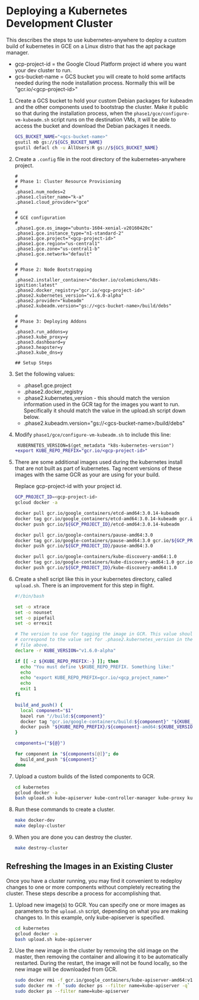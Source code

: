 # Deploying a Kubernetes Development Cluster

This describes the steps to use kubernetes-anywhere to deploy a custom build of
kubernetes in GCE on a Linux distro that has the apt package manager.

- gcp-project-id = the Google Cloud Platform project id where you want your dev
  cluster to run.
- gcs-bucket-name = GCS bucket you will create to hold some artifacts needed
  during the node installation process. Normally this will be
  "gcr.io/&lt;gcp-project-id&gt;"

1. Create a GCS bucket to hold your custom Debian packages for kubeadm and the
   other components used to bootstrap the cluster. Make it public so that during
   the installation process, when the `phase1/gce/configure-vm-kubeadm.sh`
   script runs on the destination VMs, it will be able to access the bucket and
   download the Debian packages it needs.

    ```sh
    GCS_BUCKET_NAME="<gcs-bucket-name>"
    gsutil mb gs://${GCS_BUCKET_NAME}
    gsutil defacl ch -u AllUsers:R gs://${GCS_BUCKET_NAME}
    ```

2. Create a `.config` file in the root directory of the kubernetes-anywhere
   project.

    ```
    #
    # Phase 1: Cluster Resource Provisioning
    #
    .phase1.num_nodes=2
    .phase1.cluster_name="k-a"
    .phase1.cloud_provider="gce"

    #
    # GCE configuration
    #
    .phase1.gce.os_image="ubuntu-1604-xenial-v20160420c"
    .phase1.gce.instance_type="n1-standard-2"
    .phase1.gce.project="<gcp-project-id>"
    .phase1.gce.region="us-central1"
    .phase1.gce.zone="us-central1-b"
    .phase1.gce.network="default"

    #
    # Phase 2: Node Bootstrapping
    #
    .phase2.installer_container="docker.io/colemickens/k8s-ignition:latest"
    .phase2.docker_registry="gcr.io/<gcp-project-id>"
    .phase2.kubernetes_version="v1.6.0-alpha"
    .phase2.provider="kubeadm"
    .phase2.kubeadm.version="gs://<gcs-bucket-name>/build/debs"

    #
    # Phase 3: Deploying Addons
    #
    .phase3.run_addons=y
    .phase3.kube_proxy=y
    .phase3.dashboard=y
    .phase3.heapster=y
    .phase3.kube_dns=y

    ## Setup Steps
    ```

3. Set the following values:

    * .phase1.gce.project
    * .phase2.docker_registry
    * .phase2.kubernetes_version - this should match the version information
      used in the GCR tag for the images you want to run. Specifically it
      should match the value in the upload.sh script down below.
    * .phase2.kubeadm.version="gs://&lt;gcs-bucket-name&gt;/build/debs"

4. Modify `phase1/gce/configure-vm-kubeadm.sh` to include this line:

    ```diff
     KUBERNETES_VERSION=$(get_metadata "k8s-kubernetes-version")
    +export KUBE_REPO_PREFIX="gcr.io/<gcp-project-id>"
    ```

5. There are some additional images used during the kubernetes install that are
   not built as part of kubernetes. Tag recent versions of these images with the
   same GCR as your are using for your build.

   Replace gcp-project-id with your project id.

    ```sh
    GCP_PROJECT_ID=<gcp-project-id>
    gcloud docker -a

    docker pull gcr.io/google_containers/etcd-amd64:3.0.14-kubeadm
    docker tag gcr.io/google_containers/etcd-amd64:3.0.14-kubeadm gcr.io/${GCP_PROJECT_ID}/etcd-amd64:3.0.14-kubeadm
    docker push gcr.io/${GCP_PROJECT_ID}/etcd-amd64:3.0.14-kubeadm

    docker pull gcr.io/google-containers/pause-amd64:3.0
    docker tag gcr.io/google-containers/pause-amd64:3.0 gcr.io/${GCP_PROJECT_ID}/pause-amd64:3.0
    docker push gcr.io/${GCP_PROJECT_ID}/pause-amd64:3.0

    docker pull gcr.io/google-containers/kube-discovery-amd64:1.0
    docker tag gcr.io/google-containers/kube-discovery-amd64:1.0 gcr.io/${GCP_PROJECT_ID}/kube-discovery-amd64:1.0
    docker push gcr.io/${GCP_PROJECT_ID}/kube-discovery-amd64:1.0
    ```

6. Create a shell script like this in your kubernetes directory, called
   `upload.sh`. There is an improvement for this step in flight.

    ```sh
    #!/bin/bash

    set -o xtrace
    set -o nounset
    set -o pipefail
    set -o errexit

    # The version to use for tagging the image in GCR. This value should
    # correspond to the value set for .phase2.kubernetes_version in the .config
    # file above.
    declare -r KUBE_VERSION="v1.6.0-alpha"

    if [[ -z ${KUBE_REPO_PREFIX:-} ]]; then
      echo "You must define \$KUBE_REPO_PREFIX. Something like:"
      echo
      echo "export KUBE_REPO_PREFIX=gcr.io/<gcp_project_name>"
      echo
      exit 1
    fi

    build_and_push() {
      local component="$1"
      bazel run "//build:${component}"
      docker tag "gcr.io/google-containers/build:${component}" "${KUBE_REPO_PREFIX}/${component}-amd64:${KUBE_VERSION}"
      docker push "${KUBE_REPO_PREFIX}/${component}-amd64:${KUBE_VERSION}"
    }

    components=("${@}")

    for component in "${components[@]}"; do
      build_and_push "${component}"
    done
    ```

7. Upload a custom builds of the listed components to GCR.

    ```sh
    cd kubernetes
    gcloud docker -a
    bash upload.sh kube-apiserver kube-controller-manager kube-proxy kube-scheduler
    ```

8. Run these commands to create a cluster.

    ```sh
    make docker-dev
    make deploy-cluster
    ```

9. When you are done you can destroy the cluster.

    ```sh
    make destroy-cluster
    ```

## Refreshing the Images in an Existing Cluster

Once you have a cluster running, you may find it convenient to redeploy changes
to one or more components without completely recreating the cluster. These steps
describe a process for accomplishing that.

1. Upload new image(s) to GCR. You can specify one or more images as parameters
   to the `upload.sh` script, depending on what you are making changes to. In
   this example, only kube-apiserver is specified.

    ```sh
    cd kubernetes
    gcloud docker -a
    bash upload.sh kube-apiserver
    ```

2. Use the new image in the cluster by removing the old image on the master,
   then removing the container and allowing it to be automatically restarted.
   During the restart, the image will not be found locally, so the new image
   will be downloaded from GCR.

    ```sh
    sudo docker rmi -f gcr.io/google_containers/kube-apiserver-amd64:v1.5.1
    sudo docker rm -f `sudo docker ps --filter name=kube-apiserver -q`
    sudo docker ps --filter name=kube-apiserver
    ```

